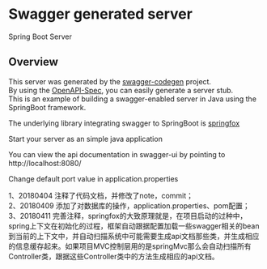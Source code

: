 # Swagger generated server

Spring Boot Server 


## Overview  
This server was generated by the [swagger-codegen](https://github.com/swagger-api/swagger-codegen) project.  
By using the [OpenAPI-Spec](https://github.com/swagger-api/swagger-core), you can easily generate a server stub.  
This is an example of building a swagger-enabled server in Java using the SpringBoot framework.  

The underlying library integrating swagger to SpringBoot is [springfox](https://github.com/springfox/springfox)  

Start your server as an simple java application  

You can view the api documentation in swagger-ui by pointing to  
http://localhost:8080/  

Change default port value in application.properties

1、20180404 注释了代码文档，并修改了note，commit；  
2、20180409 添加了对数据库的操作，application.properties、pom配置；  
3、20180411 完善注释，springfox的大致原理就是，在项目启动的过种中，spring上下文在初始化的过程，框架自动跟据配置加载一些swagger相关的bean到当前的上下文中，并自动扫描系统中可能需要生成api文档那些类，并生成相应的信息缓存起来。如果项目MVC控制层用的是springMvc那么会自动扫描所有Controller类，跟据这些Controller类中的方法生成相应的api文档。